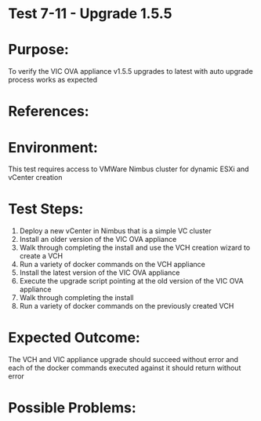 Test 7-11 - Upgrade 1.5.5
=======

# Purpose:
To verify the VIC OVA appliance v1.5.5 upgrades to latest with auto upgrade process works as expected

# References:

# Environment:
This test requires access to VMWare Nimbus cluster for dynamic ESXi and vCenter creation

# Test Steps:
1. Deploy a new vCenter in Nimbus that is a simple VC cluster
2. Install an older version of the VIC OVA appliance
3. Walk through completing the install and use the VCH creation wizard to create a VCH
4. Run a variety of docker commands on the VCH appliance
5. Install the latest version of the VIC OVA appliance
6. Execute the upgrade script pointing at the old version of the VIC OVA appliance
7. Walk through completing the install
8. Run a variety of docker commands on the previously created VCH

# Expected Outcome:
The VCH and VIC appliance upgrade should succeed without error and each of the docker commands executed against it should return without error

# Possible Problems:
